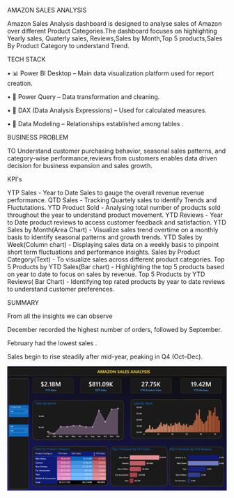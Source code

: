  AMAZON SALES ANALYSIS

 Amazon Sales Analysis dashboard is designed to analyse sales of Amazon over different Product Categories.The dashboard focuses on highlighting Yearly sales, Quaterly   sales, Reviews,Sales by Month,Top 5 products,Sales By Product Category to understand Trend.
 
 TECH STACK
 
• 📊 Power BI Desktop – Main data visualization platform used for report creation.

• 📂 Power Query – Data transformation and cleaning.

• 🧠 DAX (Data Analysis Expressions) – Used for calculated measures.

• 📝 Data Modeling – Relationships established among tables .

BUSINESS PROBLEM

TO Understand  customer purchasing behavior, seasonal sales patterns, and category-wise performance,reviews from customers enables data driven decision for business expansion and sales growth.

KPI's

YTP Sales - Year to Date Sales to gauge the overall revenue revenue performance.
QTD Sales - Tracking Quartely sales to identify Trends and Fluctutations.
YTD Product Sold - Analysing total number of products sold throughout the year to understand product movement.
YTD Reviews - Year to Date product reviews to access customer feedback and satisfaction.
YTD Sales by Month(Area Chart) - Visualize sales trend overtime on a monthly basis to identify seasonal patterns and growth trends.
YTD Sales by Week(Column chart) - Displaying sales data on a weekly basis to pinpoint short term fluctuations and performance insights.
Sales by Product Category(Text) - To visualize sales across different  product categories.
Top 5 Products by YTD Sales(Bar chart) - Highlighting the top 5 products based on year to date to focus on sales by revenue.
Top 5 Products by YTD Reviews( Bar Chart) - Identifying top rated products  by year to date reviews to understand customer preferences. 

SUMMARY

From all the insights we can observe 

December recorded the highest number of orders, followed by September.

February had the lowest sales .

Sales begin to rise steadily after mid-year, peaking in Q4 (Oct–Dec).

![Alt Text](https://github.com/Harshitha-parupalli1/Amazon-Sales-Analysis/blob/main/Snap%20shot%20of%20Dashboard.png)








 
